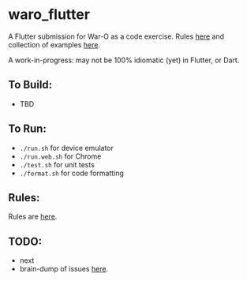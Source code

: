 waro_flutter
=========

A Flutter submission for War-O as a code exercise. Rules [here](Rules.md) and collection of examples [here](https://github.com/peidevs/Resources/blob/master/Examples.md).

A work-in-progress: may not be 100% idiomatic (yet) in Flutter, or Dart.


To Build:
---------

* TBD

To Run:
---------

* `./run.sh` for device emulator
* `./run.web.sh` for Chrome
* `./test.sh` for unit tests
* `./format.sh` for code formatting

Rules:
---------

Rules are [here](Rules.md).

TODO:
---------

* next
* brain-dump of issues [here](TODO.md).

